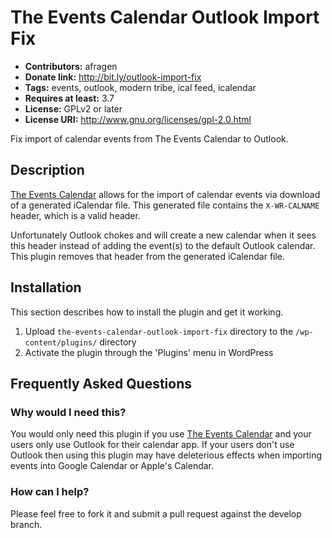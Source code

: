 # The Events Calendar Outlook Import Fix #
* **Contributors:** afragen
* **Donate link:** <http://bit.ly/outlook-import-fix>
* **Tags:** events, outlook, modern tribe, ical feed, icalendar
* **Requires at least:** 3.7
* **License:** GPLv2 or later
* **License URI:** <http://www.gnu.org/licenses/gpl-2.0.html>

Fix import of calendar events from The Events Calendar to Outlook.

## Description ##

[The Events Calendar](https://wordpress.org/plugins/the-events-calendar) allows for the import of calendar events via download of a generated iCalendar file. This generated file contains the `X-WR-CALNAME` header, which is a valid header.

Unfortunately Outlook chokes and will create a new calendar when it sees this header instead of adding the event(s) to the default Outlook calendar. This plugin removes that header from the generated iCalendar file.

## Installation ##

This section describes how to install the plugin and get it working.

1. Upload `the-events-calendar-outlook-import-fix` directory to the `/wp-content/plugins/` directory
1. Activate the plugin through the 'Plugins' menu in WordPress

## Frequently Asked Questions ##

### Why would I need this? ###

You would only need this plugin if you use [The Events Calendar](https://wordpress.org/plugins/the-events-calendar) and your users only use Outlook for their calendar app. If your users don't use Outlook then using this plugin may have deleterious effects when importing events into Google Calendar or Apple's Calendar.

### How can I help? ###

Please feel free to fork it and submit a pull request against the develop branch.

